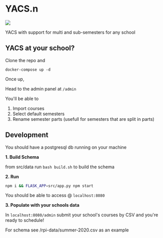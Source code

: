 # YACS.n

![](https://github.com/YACS-RCOS/yacs.n/workflows/CI/badge.svg)

YACS with support for multi and sub-semesters for any school


## YACS at your school?

Clone the repo and

`docker-compose up -d`

Once up,

Head to the admin panel at `/admin`

You'll be able to

1. Import courses
2. Select default semesters
3. Rename semester parts (usefull for semesters that are split in parts)

## Development

You should have a postgresql db running on your machine

**1. Build Schema**

from src/data
run `bash build.sh` to build the schema

**2. Run**

```bash
npm i && FLASK_APP=src/app.py npm start
```

You should be able to access @ `localhost:8080`

**3. Populate with your schools data**

In `localhost:8080/admin` submit your school's courses by CSV and you're ready to schedule!

For schema see /rpi-data/summer-2020.csv as an example
